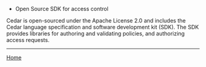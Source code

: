 - Open Source SDK for access control

Cedar is open-sourced under the Apache License 2.0 and includes the Cedar language specification and software development kit (SDK). The SDK provides libraries for authoring and validating policies, and authorizing access requests. 

----
[Home](/docs/README.md)
